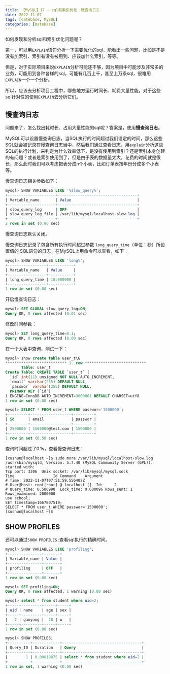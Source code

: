 ```yaml
---
title: 【MySQL】17 - sql和索引优化：慢查询日志
date: 2022-11-07
tags: [datebase, MySQL]
categories: [DateBase]
---
```


如何发现和分析sql和索引优化问题呢？

第一，可以用`EXPLAIN`语句分析一下需要优化的sql，能看出一些问题，比如是不是没有加索引、索引有没有被用到、应该加什么索引，等等。

但是，对于实际项目来说`EXPLAIN`分析可能还不够，因为项目中可能涉及非常多的业务，可能用到各种各样的sql，可能有几百上千，甚至上万条sql，很难用`EXPLAIN`一个一个分析。

所以，应该去分析项目工程中，哪些地方运行时间长、耗费大量性能，对于这些sql针对性的使用`EXPLAIN`去分析它们。

## 慢查询日志

问题来了，怎么找出耗时长、占用大量性能的sql呢？答案是，使用**慢查询日志**。


MySQL可以设置慢查询日志，当SQL执行的时间超过我们设定的时间，那么这些SQL就会被记录在慢查询日志当中，然后我们通过查看日志，用`explain`分析这些SQL的执行计划，来判定为什么效率低下，是没有使用到索引？还是索引本身创建的有问题？或者是索引使用到了，但是由于表的数据量太大，花费的时间就是很长，那么此时我们可以考虑把表分成n个小表，比如订单表按年份分成多个小表等。


慢查询日志相关参数如下：  
```sql
mysql> SHOW VARIABLES LIKE '%slow_query%';
+---------------------+-----------------------------------+
| Variable_name       | Value                             |
+---------------------+-----------------------------------+
| slow_query_log      | OFF                               |
| slow_query_log_file | /var/lib/mysql/localhost-slow.log |
+---------------------+-----------------------------------+
2 rows in set (0.00 sec)
```
慢查询日志默认关闭。

慢查询日志记录了包含所有执行时间超过参数 `long_query_time`（单位：秒）所设置值的 SQL语句的日志，在MySQL上用命令可以查看，如下：  
```sql
mysql> SHOW VARIABLES LIKE 'long%';
+-----------------+-----------+
| Variable_name   | Value     |
+-----------------+-----------+
| long_query_time | 10.000000 |
+-----------------+-----------+
1 row in set (0.00 sec)
```


开启慢查询日志：  
```sql
mysql> SET GLOBAL slow_query_log=ON;
Query OK, 0 rows affected (0.01 sec)
```

修改时间参数：  
```sql
mysql> SET long_query_time=0.1;
Query OK, 0 rows affected (0.00 sec)
```


在一个大表中查询，测试一下：  
```sql
mysql> show create table user_t\G
*************************** 1. row ***************************
       Table: user_t
Create Table: CREATE TABLE `user_t` (
  `id` int(11) unsigned NOT NULL AUTO_INCREMENT,
  `email` varchar(255) DEFAULT NULL,
  `passwor` varchar(255) DEFAULT NULL,
  PRIMARY KEY (`id`)
) ENGINE=InnoDB AUTO_INCREMENT=3000001 DEFAULT CHARSET=utf8
1 row in set (0.00 sec)

mysql> SELECT * FROM user_t WHERE passwor='1500000';
+---------+------------------+---------+
| id      | email            | passwor |
+---------+------------------+---------+
| 2500000 | 1500000@test.com | 1500000 |
+---------+------------------+---------+
1 row in set (0.50 sec)
```

查询时间超过了0.1s，查看慢查询日志：  
```shell
[xushun@localhost ~]$ sudo more /var/lib/mysql/localhost-slow.log
/usr/sbin/mysqld, Version: 5.7.40 (MySQL Community Server (GPL)). started with:
Tcp port: 3306  Unix socket: /var/lib/mysql/mysql.sock
Time                 Id Command    Argument
# Time: 2022-11-07T07:51:59.556402Z
# User@Host: root[root] @ localhost []  Id:     2
# Query_time: 0.506998  Lock_time: 0.000096 Rows_sent: 1  Rows_examined: 2000000
use school;
SET timestamp=1667807519;
SELECT * FROM user_t WHERE passwor='1500000';
[xushun@localhost ~]$ 
```



## SHOW PROFILES

还可以通过`SHOW PROFILES;`查看sql执行的精确时间。

```sql
mysql> SHOW VARIABLES LIKE 'profiling';
+---------------+-------+
| Variable_name | Value |
+---------------+-------+
| profiling     | OFF   |
+---------------+-------+
1 row in set (0.00 sec)

mysql> SET profiling=ON;
Query OK, 0 rows affected, 1 warning (0.00 sec)

mysql> select * from student where uid=2;
+-----+---------+-----+-----+
| uid | name    | age | sex |
+-----+---------+-----+-----+
|   2 | gaoyang |  20 | w   |
+-----+---------+-----+-----+
1 row in set (0.00 sec)

mysql> SHOW PROFILES;
+----------+------------+-----------------------------------+
| Query_ID | Duration   | Query                             |
+----------+------------+-----------------------------------+
|        1 | 0.00019875 | select * from student where uid=2 |
+----------+------------+-----------------------------------+
1 row in set, 1 warning (0.00 sec)
```